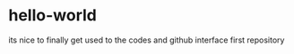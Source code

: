 hello-world
===========
its nice to finally get used to the codes and github interface
first repository
